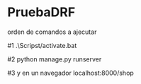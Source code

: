 # PruebaDRF

orden de comandos a ajecutar

#1 .\Scripst/activate.bat

#2 python manage.py runserver

#3 y en un navegador localhost:8000/shop
